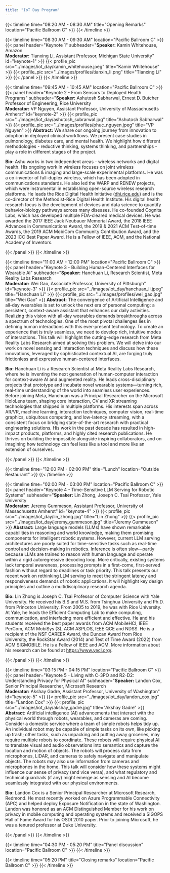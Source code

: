 ```yaml
---
title: "IoT Day Program"
---
```


{{< timeline time="08:20 AM - 08:30 AM" title="Opening Remarks" location="Pacific Ballroom C" >}}
{{< /timeline >}}

{{< timeline time="08:30 AM - 09:30 AM" location="Pacific Ballroom C" >}}
{{< panel header="Keynote 1" subheader="<b>Speaker:</b> Kamin Whitehouse, Amazon<br><b>Moderator:</b> Tianxing Li, Assistant Professor, Michigan State University" id="keynote-1" >}}
    {{< profile_pic src="../images/iot_day/kamin_whitehouse.jpeg" title="Kamin Whitehouse" >}}
    {{< profile_pic src="../images/profiles/tianxin_li.png" title="Tianxing Li" >}}
{{< /panel >}}
{{< /timeline >}}

{{< timeline time="09:45 AM - 10:45 AM" location="Pacific Ballroom C" >}}
{{< panel header="Keynote 2 - From Sensors to Deployed Health Programs" subheader="<b>Speaker:</b> Ashutosh Sabharwal, Ernest D. Butcher Professor of Engineering, Rice University<br><b>Moderator:</b> VP Nguyen, Assistant Professor, University of Massachusetts Amherst" id="keynote-2" >}}
    {{< profile_pic src="../images/iot_day/ashutosh_subrarwal.jpg" title="Ashutosh Sabharwal" >}}
    {{< profile_pic src="../images/profiles/phuc_nguyen.jpeg" title="VP Nguyen" >}}
    <strong>Abstract:</strong> We share our ongoing journey from innovation to adoption in deployed clinical workflows. We present case studies in pulmonology, diabetes care, and mental health. We highlight how different methodologies - reductive thinking, systems thinking, and partnerships - play a role in different stages of the project.
    <p><strong>Bio:</strong> Ashu works in two independent areas - wireless networks and digital health. His ongoing work in wireless focuses on joint wireless communications & imaging and large-scale experimental platforms. He was a co-inventor of full-duplex wireless, which has been adopted in communications standards. He also led the WARP and RENEW projects, which were instrumental in establishing open-source wireless research platforms. He leads the Rice Digital Health Initiative (<a href="https://dhi.rice.edu" target="_blank">dhi.rice.edu</a>) and is the co-director of the Methodist-Rice Digital Health Institute. His digital health research focus is the development of devices and data science to quantify behavior-biology pathways across many diseases. He co-founded Cognita Labs, which has developed multiple FDA-cleared medical devices. He was awarded the 2017 IEEE Jack Neubauer Memorial Award, the 2018 IEEE Advances in Communications Award, the 2019 & 2021 ACM Test-of-time Awards, the 2019 ACM MobiCom Community Contribution Award, and the 2023 ICC Best Paper Award. He is a Fellow of IEEE, ACM, and the National Academy of Inventors.</p>
{{< /panel >}}
{{< /timeline >}}

{{< timeline time="11:00 AM - 12:00 PM" location="Pacific Ballroom C" >}}
{{< panel header="Keynote 3 - Building Human-Centered Interfaces for Wearable AI" subheader="<b>Speaker:</b> Hanchuan Li, Research Scientist, Meta Reality Labs Research<br><b>Moderator:</b> Wei Gao, Associate Professor, University of Pittsburgh" id="keynote-3" >}}
    {{< profile_pic src="../images/iot_day/hanchuan_li.jpeg" title="Hanchuan Li" >}}
    {{< profile_pic src="../images/profiles/wei_gao.jpg" title="Wei Gao" >}}
    <strong>Abstract:</strong> The convergence of Artificial Intelligence and all-day wearables is set to unlock the next era of personal computing: a persistent, context-aware assistant that enhances our daily activities. Realizing this vision with all-day wearables demands breakthroughs across a spectrum of technologies. One of the most pivotal challenges lies in defining human interactions with this ever-present technology. To create an experience that is truly seamless, we need to develop rich, intuitive modes of interactions. This talk will highlight the cutting-edge research from Meta Reality Labs Research aimed at solving this problem. We will delve into our work on novel sensing and interaction techniques and discuss how these innovations, leveraged by sophisticated contextual AI, are forging truly frictionless and expressive human-centered interfaces.
    <p><strong>Bio:</strong> Hanchuan Li is a Research Scientist at Meta Reality Labs Research, where he is inventing the next generation of human-computer interaction for context-aware AI and augmented reality. He leads cross-disciplinary projects that prototype and incubate novel wearable systems—turning rich, real-time understanding of the world into seamless user experiences. Before joining Meta, Hanchuan was a Principal Researcher on the Microsoft HoloLens team, shaping core interaction, CV and XR streaming technologies that shipped in multiple platforms. His interests span across AR/VR, machine learning, interaction techniques, computer vision, real-time graphics, ubiquitous computing, and low-latency streaming, with a consistent focus on bridging state-of-the-art research with practical engineering solutions. His work in the past decade has resulted in high-impact products, platforms, and highly cited research publications. He thrives on building the impossible alongside inspiring collaborators, and on imagining how technology can feel less like a tool and more like an extension of ourselves.</p>
{{< /panel >}}
{{< /timeline >}}

{{< timeline time="12:00 PM - 02:00 PM" title="Lunch" location="Outside Restaurant" >}}
{{< /timeline >}}

{{< timeline time="02:00 PM - 03:00 PM" location="Pacific Ballroom C" >}}
{{< panel header="Keynote 4 - Time-Sensitive LLM Serving for Robotic Systems" subheader="<b>Speaker:</b> Lin Zhong, Joseph C. Tsai Professor, Yale University<br><b>Moderator:</b> Jeremy Gummeson, Assistant Professor, University of Massachusetts Amherst" id="keynote-4" >}}
    {{< profile_pic src="../images/iot_day/lin_zhong.jpg" title="Lin Zhong" >}}
    {{< profile_pic src="../images/iot_day/jeremy_gummeson.jpg" title="Jeremy Gummeson" >}}
    <strong>Abstract:</strong> Large language models (LLMs) have shown remarkable capabilities in reasoning and world knowledge, making them promising components for intelligent robotic systems. However, current LLM serving architectures are poorly suited for time-sensitive tasks such as real-time control and decision-making in robotics. Inference is often slow—partly because LLMs are trained to reason with human language and operate within a rigid autoregressive decoding loop. More critically, existing systems lack temporal awareness, processing prompts in a first-come, first-served fashion without regard to deadlines or task priority. This talk presents our recent work on rethinking LLM serving to meet the stringent latency and responsiveness demands of robotic applications. It will highlight key design principles and outline a multidisciplinary research agenda.
    <p><strong>Bio:</strong> Lin Zhong is Joseph C. Tsai Professor of Computer Science with Yale University. He received his B.S and M.S. from Tsinghua University and Ph.D. from Princeton University. From 2005 to 2019, he was with Rice University. At Yale, he leads the Efficient Computing Lab to make computing, communication, and interfacing more efficient and effective. He and his students received the best paper awards from ACM MobileHCI, IEEE PerCom, ACM MobiSys (3), ACM ASPLOS, IEEE QCE and NDSS. He is a recipient of the NSF CAREER Award, the Duncan Award from Rice University, the RockStar Award (2014) and Test of Time Award (2022) from ACM SIGMOBILE. He is a Fellow of IEEE and ACM. More information about his research can be found at <a href="https://www.yecl.org/" target="_blank">https://www.yecl.org/</a>.</p>
{{< /panel >}}
{{< /timeline >}}

{{< timeline time="03:15 PM - 04:15 PM" location="Pacific Ballroom C" >}}
{{< panel header="Keynote 5 - Living with C-3PO and R2-D2: Understanding Privacy for Physical AI" subheader="<b>Speaker:</b> Landon Cox, Senior Principal Researcher, Microsoft Research<br><b>Moderator:</b> Akshay Gadre, Assistant Professor, University of Washington" id="keynote-5" >}}
    {{< profile_pic src="../images/iot_day/landon_cox.jpg" title="Landon Cox" >}}
    {{< profile_pic src="../images/iot_day/akshay_gadre.jpg" title="Akshay Gadre" >}}
    <strong>Abstract:</strong> Artificial intelligence (AI) advancements that interact with the physical world through robots, wearables, and cameras are coming. Consider a domestic service where a team of simple robots helps tidy up. An individual robot may be capable of simple tasks on its own, like picking up trash; other tasks, such as unpacking and putting away groceries, may require multiple robots to coordinate. These robots will require physical AI to translate visual and audio observations into semantics and capture the location and motion of objects. The robots will process data from microphones, LIDAR, and cameras to safely navigate and manipulate objects. The robots may also use information from cameras and microphones in the home. This talk will consider how these systems might influence our sense of privacy (and vice versa), and what regulatory and technical guardrails (if any) might emerge as sensing and AI become seamlessly integrated with our physical environments.
    <p><strong>Bio:</strong> Landon Cox is a Senior Principal Researcher at Microsoft Research, Redmond. He most recently worked on Azure Programmable Connectivity (APC) and helped deploy Exposure Notification in the state of Washington. Landon was honored as an ACM Distinguished Member for his work on privacy in mobile computing and operating systems and received a SIGOPS Hall of Fame Award for his OSDI 2010 paper. Prior to joining Microsoft, he was a tenured professor at Duke University.</p>
{{< /panel >}}
{{< /timeline >}}

{{< timeline time="04:30 PM - 05:20 PM" title="Panel discussion" location="Pacific Ballroom C" >}}
{{< /timeline >}}

{{< timeline time="05:20 PM" title="Closing remarks" location="Pacific Ballroom C" >}}
{{< /timeline >}}
